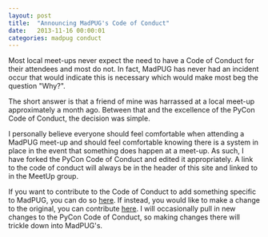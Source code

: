 ```yaml
---
layout: post
title:  "Announcing MadPUG's Code of Conduct"
date:   2013-11-16 00:00:01
categories: madpug conduct
---
```


Most local meet-ups never expect the need to have a Code of Conduct for their 
attendees and most do not. In fact, MadPUG has never had an incident occur 
that would indicate this is necessary which would make most beg the question 
"Why?".

The short answer is that a friend of mine was harrassed at a local meet-up 
approximately a month ago. Between that and the excellence of the PyCon Code 
of Conduct, the decision was simple.

I personally believe everyone should feel comfortable when attending a MadPUG 
meet-up and should feel comfortable knowing there is a system in place in the 
event that something does happen at a meet-up. As such, I have forked the 
PyCon Code of Conduct and edited it appropriately. A link to the code of 
conduct will always be in the header of this site and linked to in the MeetUp 
group.

If you want to contribute to the Code of Conduct to add something specific to 
MadPUG, you can do so [here][madpug-coc]. If instead, you would like to make a 
change to the original, you can contribute [here][pycon-coc]. I will 
occasionally pull in new changes to the PyCon Code of Conduct, so making 
changes there will trickle down into MadPUG's.

[madpug-coc]: https://github.com/MadPUG/pycon-code-of-conduct
[pycon-coc]: https://github.com/python/pycon-code-of-conduct
